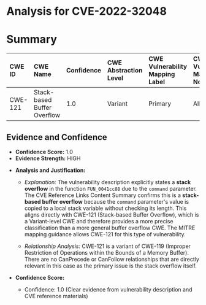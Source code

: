 # Analysis for CVE-2022-32048

# Summary
| CWE ID  | CWE Name                                                                   | Confidence | CWE Abstraction Level | CWE Vulnerability Mapping Label | CWE-Vulnerability Mapping Notes |
| :-------- | :------------------------------------------------------------------------- | :---------- | :-------------------- | :------------------------------ | :------------------------------ |
| CWE-121 | Stack-based Buffer Overflow                                                | 1.0         | Variant               | Primary                         | Allowed                         |

## Evidence and Confidence

*   **Confidence Score:** 1.0
*   **Evidence Strength:** HIGH

- **Analysis and Justification:**
  - *Explanation:* The vulnerability description explicitly states a **stack overflow** in the function `FUN_0041cc88` due to the `command` parameter. The CVE Reference Links Content Summary confirms this is a **stack-based buffer overflow** because the `command` parameter's value is copied to a local stack variable without checking its length. This aligns directly with CWE-121 (Stack-based Buffer Overflow), which is a Variant-level CWE and therefore provides a more precise classification than a more general buffer overflow CWE. The MITRE mapping guidance allows CWE-121 for this type of vulnerability.

  - *Relationship Analysis:* CWE-121 is a variant of CWE-119 (Improper Restriction of Operations within the Bounds of a Memory Buffer). There are no CanPrecede or CanFollow relationships that are directly relevant in this case as the primary issue is the stack overflow itself.

- **Confidence Score:**
  - Confidence: 1.0 (Clear evidence from vulnerability description and CVE reference materials)